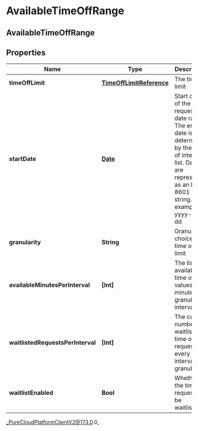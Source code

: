 # AvailableTimeOffRange

## AvailableTimeOffRange

## Properties

|Name | Type | Description | Notes|
|------------ | ------------- | ------------- | -------------|
| **timeOffLimit** | [**TimeOffLimitReference**](TimeOffLimitReference) | The time off limit | [optional] |
| **startDate** | [**Date**](Date) | Start date of the requested date range. The end date is determined by the size of interval list. Dates are represented as an ISO-8601 string. For example: yyyy-MM-dd | [optional] |
| **granularity** | **String** | Granularity choice for time off limit | [optional] |
| **availableMinutesPerInterval** | **[Int]** | The list of available time off values in minutes per granularity interval | [optional] |
| **waitlistedRequestsPerInterval** | **[Int]** | The current number of waitlisted time off requests for every interval per granularity | [optional] |
| **waitlistEnabled** | **Bool** | Whether the time off request can be waitlisted | [optional] |



_PureCloudPlatformClientV2@173.0.0_
